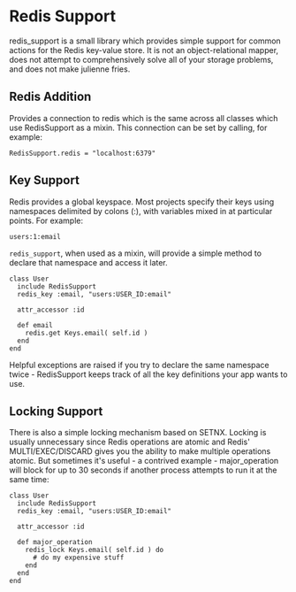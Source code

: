 Redis Support
=============

redis_support is a small library which provides simple support for
common actions for the Redis key-value store. It is not an
object-relational mapper, does not attempt to comprehensively solve
all of your storage problems, and does not make julienne fries.

Redis Addition
--------------

Provides a connection to redis which is the same across all classes
which use RedisSupport as a mixin.  This connection can be set by calling,
for example:

    RedisSupport.redis = "localhost:6379"

Key Support
-----------

Redis provides a global keyspace. Most projects specify their keys
using namespaces delimited by colons (:), with variables mixed in at
particular points. For example:

    users:1:email

`redis_support`, when used as a mixin, will provide a simple method to
declare that namespace and access it later.

    class User
      include RedisSupport
      redis_key :email, "users:USER_ID:email"

      attr_accessor :id

      def email
        redis.get Keys.email( self.id )
      end
    end

Helpful exceptions are raised if you try to declare the same namespace
twice - RedisSupport keeps track of all the key definitions your app
wants to use.

Locking Support
---------------

There is also a simple locking mechanism based on SETNX. Locking is
usually unnecessary since Redis operations are atomic and Redis'
MULTI/EXEC/DISCARD gives you the ability to make multiple operations
atomic. But sometimes it's useful - a contrived example -
major_operation will block for up to 30 seconds if another process
attempts to run it at the same time:

    class User
      include RedisSupport
      redis_key :email, "users:USER_ID:email"

      attr_accessor :id

      def major_operation
        redis_lock Keys.email( self.id ) do
          # do my expensive stuff
        end
      end
    end

